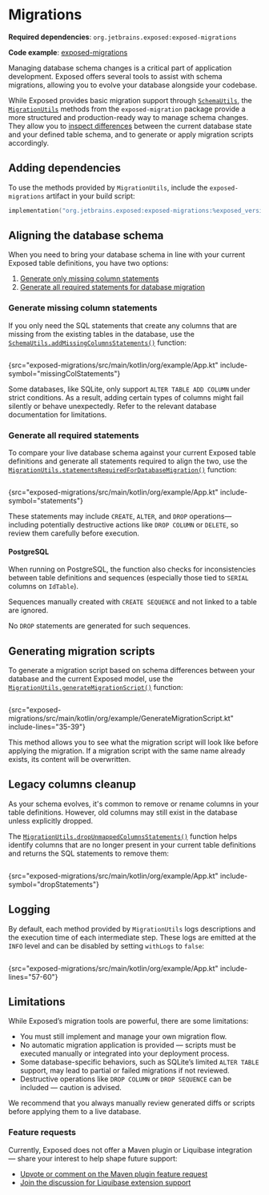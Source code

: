 <show-structure for="chapter,procedure" depth="2"/>

# Migrations

<tldr>
    <p>
        <b>Required dependencies</b>: <code>org.jetbrains.exposed:exposed-migrations</code>
    </p>
    <p>
        <b>Code example</b>: <a href="https://github.com/JetBrains/Exposed/tree/main/documentation-website/Writerside/snippets/exposed-migrations">exposed-migrations</a>
    </p>
</tldr>

Managing database schema changes is a critical part of application development. Exposed offers several tools to assist with schema migrations, allowing you to
evolve your database alongside your codebase.

While Exposed provides basic migration support through [`SchemaUtils`](https://jetbrains.github.io/Exposed/api/exposed-core/org.jetbrains.exposed.sql/-schema-utils/index.html),
the [`MigrationUtils`](https://jetbrains.github.io/Exposed/api/exposed-migration/[root]/-migration-utils/index.html) methods from the `exposed-migration` package
provide a more structured and production-ready way to manage schema changes. They allow you to [inspect differences](#aligning-the-database-schema) between the current
database state and your defined table schema, and to generate or apply migration scripts accordingly.

## Adding dependencies

To use the methods provided by `MigrationUtils`, include the `exposed-migrations` artifact in your build script:

```Kotlin
implementation("org.jetbrains.exposed:exposed-migrations:%exposed_version%")
```

## Aligning the database schema

When you need to bring your database schema in line with your current Exposed table definitions, you have two options:

1. [Generate only missing column statements](#generate-missing-column-statements)
2. [Generate all required statements for database migration](#generate-all-required-statements)

### Generate missing column statements

If you only need the SQL statements that create any columns that are missing from the existing
tables in the database, use the
[`SchemaUtils.addMissingColumnsStatements()`](https://jetbrains.github.io/Exposed/api/exposed-core/org.jetbrains.exposed.sql/-schema-utils/add-missing-columns-statements.html)
function:

```Kotlin
```
{src="exposed-migrations/src/main/kotlin/org/example/App.kt" include-symbol="missingColStatements"}

<tip>
    <snippet id="sqlite-limitation-note">
        Some databases, like SQLite, only support <code>ALTER TABLE ADD COLUMN</code> under strict conditions. As a result, adding certain types of columns might fail
        silently or behave unexpectedly. Refer to the relevant database documentation for limitations.
    </snippet>
</tip>

### Generate all required statements

To compare your live database schema against your current Exposed table definitions and generate all statements
required to align the two, use the
[`MigrationUtils.statementsRequiredForDatabaseMigration()`](https://jetbrains.github.io/Exposed/api/exposed-migration/[root]/-migration-utils/statements-required-for-database-migration.html)
function:

```Kotlin
```
{src="exposed-migrations/src/main/kotlin/org/example/App.kt" include-symbol="statements"}

These statements may include `CREATE`, `ALTER`, and `DROP` operations—including potentially destructive actions like `DROP COLUMN` or `DELETE`, so review them
carefully before execution.

#### PostgreSQL

When running on PostgreSQL, the function also checks for inconsistencies between table definitions and sequences (especially those tied to `SERIAL` columns
on `IdTable`).

Sequences manually created with `CREATE SEQUENCE` and not linked to a table are ignored.

No `DROP` statements are generated for such sequences.

## Generating migration scripts

To generate a migration script based on schema differences between your database and the current Exposed model, use the
[`MigrationUtils.generateMigrationScript()`](https://jetbrains.github.io/Exposed/api/exposed-migration/[root]/-migration-utils/generate-migration-script.html)
function:

```Kotlin
```
{src="exposed-migrations/src/main/kotlin/org/example/GenerateMigrationScript.kt" include-lines="35-39"}

This method allows you to see what the migration script will look like before applying the migration. If a migration script with the same name already exists,
its content will be overwritten.

## Legacy columns cleanup

As your schema evolves, it's common to remove or rename columns in your table definitions. However, old columns may still exist in the database unless
explicitly dropped.

The [`MigrationUtils.dropUnmappedColumnsStatements()`](https://jetbrains.github.io/Exposed/api/exposed-migration/[root]/-migration-utils/drop-unmapped-columns-statements.html)
function helps identify columns that are no longer present in your current table definitions and returns the SQL statements to remove them:

```Kotlin
```
{src="exposed-migrations/src/main/kotlin/org/example/App.kt" include-symbol="dropStatements"}


## Logging

By default, each method provided by `MigrationUtils` logs descriptions and the execution time of each intermediate step. These logs are emitted at the `INFO` 
level and can be disabled by setting `withLogs` to `false`:

```Kotlin
```
{src="exposed-migrations/src/main/kotlin/org/example/App.kt" include-lines="57-60"}

## Limitations

While Exposed’s migration tools are powerful, there are some limitations:

- You must still implement and manage your own migration flow.
- No automatic migration application is provided — scripts must be executed manually or integrated into your deployment process.
- Some database-specific behaviors, such as SQLite’s limited `ALTER TABLE` support, may lead to partial or failed migrations if not reviewed.
- Destructive operations like `DROP COLUMN` or `DROP SEQUENCE` can be included — caution is advised.

We recommend that you always manually review generated diffs or scripts before applying them to a live database.

### Feature requests

Currently, Exposed does not offer a Maven plugin or Liquibase integration — share your interest to help shape future support:

- [Upvote or comment on the Maven plugin feature request](https://youtrack.jetbrains.com/issue/EXPOSED-758/Create-a-migration-plugin-for-Maven-build-tool)
- [Join the discussion for Liquibase extension support](https://youtrack.jetbrains.com/issue/EXPOSED-757/Allow-use-of-migration-plugin-with-Liquibase)
